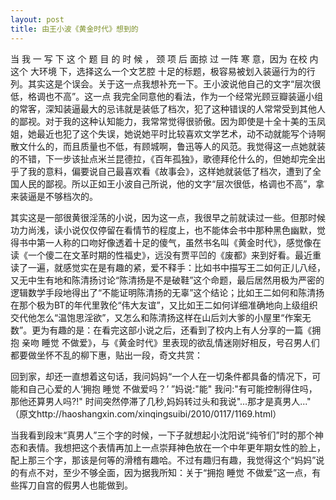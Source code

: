 ```yaml
---
layout: post
title: 由王小波《黄金时代》想到的
---
```


  
  当 我 一 写 下 这 个 题 目 的 时 候 ， 颈 项 后 面掠 过 一阵 寒 意，因为 在校 内 这个 大环境 下，选择这么一个文艺腔 十足的标题，极容易被划入装逼行为的行列。其实这是个误会。关于这一点我想补充一下。王小波说他自己的文字“层次很低，格调也不高”。这一点 我完全同意他的看法，作为一个经常光顾豆瓣装逼小组的常客，深知装逼最大的忌讳就是装低了档次，犯了这种错误的人常常受到其他人的鄙视。对于我的这种认知能力，我常常觉得很骄傲。因为即使是十全十美的玉凤姐，她最近也犯了这个失误，她说她平时比较喜欢文学艺术，动不动就能写个诗啊散文什么的，而且质量也不低，有顾城啊，鲁迅等人的风范。我觉得这一点她就装的不错，下一步该扯点米兰昆德拉，《百年孤独》，歌德拜伦什么的，但她却完全出乎了我的意料，偏要说自己最喜欢看《故事会》，这样她就装低了档次，遭到了全国人民的鄙视。所以正如王小波自己所说，他的文字“层次很低，格调也不高”，拿来装逼是不够档次的。

  其实这是一部很黄很淫荡的小说，因为这一点，我很早之前就读过一些。但那时候功力尚浅，读小说仅仅停留在看情节的程度上，也不能体会书中那种黑色幽默，觉得书中第一人称的口吻好像透着十足的傻气，虽然书名叫《黄金时代》，感觉像在读《一个傻二在文革时期的性福史》，远没有贾平凹的《废都》来到好看。最近重读了一遍，就感觉实在是有趣的紧，爱不释手：比如书中描写王二如何正儿八经，又无中生有地和陈清扬讨论“陈清扬是不是破鞋”这个命题，最后居然用极为严密的逻辑数学手段地得出了“不能证明陈清扬的无辜”这个结论；比如王二如何和陈清扬在那个极为BT的年代里敦伦“伟大友谊”，又比如王二如何详细准确地向上级组织交代他怎么“温饱思淫欲”，又怎么和陈清扬这样在山后刘大爹的小屋里“作案无数”。更为有趣的是：在看完这部小说之后，还看到了校内上有人分享的一篇《拥抱 亲吻 睡觉 不做爱》，与《黄金时代》里表现的欲乱情迷刚好相反，号召男人们都要做坐怀不乱的柳下惠，贴出一段，奇文共赏：
     

  回到家，却还一直想着这句话，我问妈妈“一个人在一切条件都具备的情况下，可能和自己心爱的人‘拥抱 睡觉 不做爱吗？’ ”妈说:"能" 我问:"有可能控制得住吗，那他还算男人吗?!" 时间突然停滞了几秒,妈妈转过头和我说"...那才是真男人..." （原文http://haoshangxin.com/xinqingsuibi/2010/0117/1169.html）
    
     
  当我看到段末“真男人”三个字的时候，一下子就想起小沈阳说“纯爷们”时的那个神态和表情。我想把这个表情再加上一点崇拜神色放在一个中年更年期女性的脸上，配上那三个字，那该是何等的滑稽有趣哈。不过有趣归有趣，我觉得这个“妈妈”说的有点不对，至少不够全面，因为据我所知：关于“拥抱 睡觉 不做爱”这一点，有些挥刀自宫的假男人也能做到。

